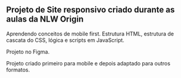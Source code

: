 <h2>Projeto de Site responsivo criado durante as aulas da NLW Origin</h2>
<p>
  Aprendendo conceitos de mobile first.
  Estrutura HTML, estrutura de cascata do CSS, lógica e scripts em JavaScript.

<a src="https://www.figma.com/embed?embed_host=share&url=https%3A%2F%2Fwww.figma.com%2Ffile%2FQxsPYiGzNvGWPDU0XTQrLc%2FOrigin-Six-vitoriapac%3Fnode-id%3D0%253A1"> Projeto no Figma.
</a>

Projeto criado primeiro para mobile e depois adaptado para outros formatos.

</p>
